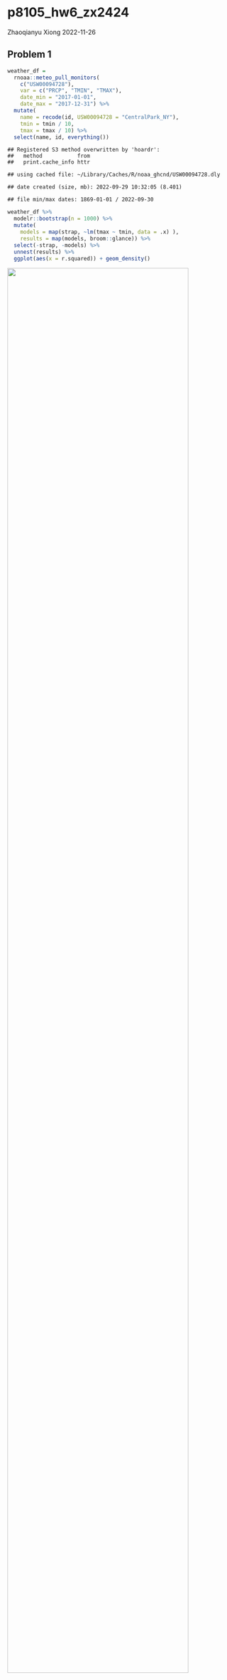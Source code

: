 p8105_hw6_zx2424
================
Zhaoqianyu Xiong
2022-11-26

## Problem 1

``` r
weather_df = 
  rnoaa::meteo_pull_monitors(
    c("USW00094728"),
    var = c("PRCP", "TMIN", "TMAX"), 
    date_min = "2017-01-01",
    date_max = "2017-12-31") %>%
  mutate(
    name = recode(id, USW00094728 = "CentralPark_NY"),
    tmin = tmin / 10,
    tmax = tmax / 10) %>%
  select(name, id, everything())
```

    ## Registered S3 method overwritten by 'hoardr':
    ##   method           from
    ##   print.cache_info httr

    ## using cached file: ~/Library/Caches/R/noaa_ghcnd/USW00094728.dly

    ## date created (size, mb): 2022-09-29 10:32:05 (8.401)

    ## file min/max dates: 1869-01-01 / 2022-09-30

``` r
weather_df %>% 
  modelr::bootstrap(n = 1000) %>% 
  mutate(
    models = map(strap, ~lm(tmax ~ tmin, data = .x) ),
    results = map(models, broom::glance)) %>% 
  select(-strap, -models) %>% 
  unnest(results) %>% 
  ggplot(aes(x = r.squared)) + geom_density()
```

<img src="p8105_hw6_zx2424_files/figure-gfm/unnamed-chunk-1-1.png" width="90%" />

In this example, the $\hat{r}^2$ value is high, and the upper bound at 1
may be a cause for the generally skewed shape of the distribution. If we
wanted to construct a confidence interval for $R^2$, we could take the
2.5% and 97.5% quantiles of the estimates across bootstrap samples.
However, because the shape isn’t symmetric, using the mean +/- 1.96
times the standard error probably wouldn’t work well.

We can produce a distribution for $\log(\beta_0 * \beta1)$ using a
similar approach, with a bit more wrangling before we make our plot.

``` r
weather_df %>% 
  modelr::bootstrap(n = 1000) %>% 
  mutate(
    models = map(strap, ~lm(tmax ~ tmin, data = .x) ),
    results = map(models, broom::tidy)) %>% 
  select(-strap, -models) %>% 
  unnest(results) %>% 
  select(id = `.id`, term, estimate) %>% 
  pivot_wider(
    names_from = term, 
    values_from = estimate) %>% 
  rename(beta0 = `(Intercept)`, beta1 = tmin) %>% 
  mutate(log_b0b1 = log(beta0 * beta1)) %>% 
  ggplot(aes(x = log_b0b1)) + geom_density()
```

<img src="p8105_hw6_zx2424_files/figure-gfm/unnamed-chunk-2-1.png" width="90%" />

As with $r^2$, this distribution is somewhat skewed and has some
outliers.

The point of this is not to say you should always use the bootstrap –
it’s possible to establish “large sample” distributions for strange
parameters / values / summaries in a lot of cases, and those are great
to have. But it is helpful to know that there’s a way to do inference
even in tough cases.

## Problem 2

Import and clean the data.

``` r
homicide = 
  read_csv("data/homicide-data.csv") %>% 
  janitor::clean_names() %>%
  mutate(city_state = str_c(city, sep = ",", state)) %>%
  mutate(status = ifelse(disposition == "Closed by arrest", "1", "0")) %>%
  mutate(status = as.integer(status)) %>%
  filter(city_state != "Dallas,TX") %>%
  filter(city_state != "Phoenix,AZ") %>%
  filter(city_state != "Kansas City,MO") %>%
  filter(city_state != "Tulsa,AL") %>%
  filter(victim_race == "White" | victim_race == "Black") %>%
  mutate(victim_age = as.numeric(victim_age)) %>%
  filter(victim_sex == "Male" | victim_sex == "Female")
```

    ## Rows: 52179 Columns: 12
    ## ── Column specification ────────────────────────────────────────────────────────
    ## Delimiter: ","
    ## chr (9): uid, victim_last, victim_first, victim_race, victim_age, victim_sex...
    ## dbl (3): reported_date, lat, lon
    ## 
    ## ℹ Use `spec()` to retrieve the full column specification for this data.
    ## ℹ Specify the column types or set `show_col_types = FALSE` to quiet this message.

Fit a logistic regression with resolved vs unresolved as the outcome and
victim age, sex and race as predictors for Baltimore, MD. And save the
output as R object “Baltimore_fit”.

``` r
Baltimore_df = homicide %>%
  filter(city_state == "Baltimore,MD") %>%
  select(status, victim_race, victim_sex, victim_age)

Baltimore_fit = 
  Baltimore_df %>%
  glm(status ~ victim_age + victim_sex + victim_race, data = ., family = binomial())
```

Apply broom::tidy() to this object.

``` r
broom::tidy(Baltimore_fit)
```

    ## # A tibble: 4 × 5
    ##   term             estimate std.error statistic  p.value
    ##   <chr>               <dbl>     <dbl>     <dbl>    <dbl>
    ## 1 (Intercept)       0.310     0.171        1.81 7.04e- 2
    ## 2 victim_age       -0.00673   0.00332     -2.02 4.30e- 2
    ## 3 victim_sexMale   -0.854     0.138       -6.18 6.26e-10
    ## 4 victim_raceWhite  0.842     0.175        4.82 1.45e- 6

Obtain the estimate keeping all other variables fixed. The estimated OR
for solving homicides comparing male victims to female victims is 0.426.

``` r
 Baltimore_fit %>%
  broom::tidy() %>%
  select(term, estimate) %>%
  mutate(OR = exp(estimate)) %>%
  filter(term == "victim_sexMale")
```

    ## # A tibble: 1 × 3
    ##   term           estimate    OR
    ##   <chr>             <dbl> <dbl>
    ## 1 victim_sexMale   -0.854 0.426

Obtain the adjusted confidence interval of adjusted odds ratio keeping
all other variables fixed. The 95% confidence interval is from 0.32 to
0.56.

``` r
exp(confint(Baltimore_fit)) 
```

    ## Waiting for profiling to be done...

    ##                      2.5 %    97.5 %
    ## (Intercept)      0.9757573 1.9107826
    ## victim_age       0.9868059 0.9997539
    ## victim_sexMale   0.3241908 0.5575508
    ## victim_raceWhite 1.6496269 3.2759334

Write a function to get both OR and CI at the same time.

``` r
OR_and_CI =
  function(fit){
    df_1 = fit %>%
      broom::tidy() %>%
      filter(term == "victim_sexMale")

    df_2 = fit %>%
      confint() %>%
      exp() %>%
      as_tibble() 
    
    tibble(
      OR = exp(df_1$estimate),
      Conf_low = as.numeric(df_2[3,1]),
      Conf_high = as.numeric(df_2[3,2])
    )
      }
```

Run glm for each cities in my dataset. And extract the adjusted odds
ratio (and CI) for solving homicides comparing male victims to female
victims.

``` r
all_fit = homicide %>%
  select(city_state, status, victim_race, victim_sex, victim_age) %>%
  nest(data = -city_state) %>%
  mutate(
    models = map(data, ~glm(status ~ victim_age + victim_sex + victim_race, data = ., family = binomial())),
    results = map(models, OR_and_CI)) %>%
  select(-data, -models) %>%
  unnest(results)
```

    ## Waiting for profiling to be done...
    ## Waiting for profiling to be done...
    ## Waiting for profiling to be done...
    ## Waiting for profiling to be done...
    ## Waiting for profiling to be done...
    ## Waiting for profiling to be done...
    ## Waiting for profiling to be done...
    ## Waiting for profiling to be done...
    ## Waiting for profiling to be done...
    ## Waiting for profiling to be done...
    ## Waiting for profiling to be done...
    ## Waiting for profiling to be done...
    ## Waiting for profiling to be done...
    ## Waiting for profiling to be done...
    ## Waiting for profiling to be done...
    ## Waiting for profiling to be done...
    ## Waiting for profiling to be done...
    ## Waiting for profiling to be done...
    ## Waiting for profiling to be done...
    ## Waiting for profiling to be done...
    ## Waiting for profiling to be done...
    ## Waiting for profiling to be done...
    ## Waiting for profiling to be done...
    ## Waiting for profiling to be done...
    ## Waiting for profiling to be done...
    ## Waiting for profiling to be done...
    ## Waiting for profiling to be done...
    ## Waiting for profiling to be done...
    ## Waiting for profiling to be done...
    ## Waiting for profiling to be done...
    ## Waiting for profiling to be done...
    ## Waiting for profiling to be done...
    ## Waiting for profiling to be done...
    ## Waiting for profiling to be done...
    ## Waiting for profiling to be done...
    ## Waiting for profiling to be done...
    ## Waiting for profiling to be done...
    ## Waiting for profiling to be done...
    ## Waiting for profiling to be done...
    ## Waiting for profiling to be done...
    ## Waiting for profiling to be done...
    ## Waiting for profiling to be done...
    ## Waiting for profiling to be done...
    ## Waiting for profiling to be done...
    ## Waiting for profiling to be done...
    ## Waiting for profiling to be done...
    ## Waiting for profiling to be done...

``` r
all_fit
```

    ## # A tibble: 47 × 4
    ##    city_state        OR Conf_low Conf_high
    ##    <chr>          <dbl>    <dbl>     <dbl>
    ##  1 Albuquerque,NM 1.77     0.825     3.76 
    ##  2 Atlanta,GA     1.00     0.680     1.46 
    ##  3 Baltimore,MD   0.426    0.324     0.558
    ##  4 Baton Rouge,LA 0.381    0.204     0.684
    ##  5 Birmingham,AL  0.870    0.571     1.31 
    ##  6 Boston,MA      0.667    0.351     1.26 
    ##  7 Buffalo,NY     0.521    0.288     0.936
    ##  8 Charlotte,NC   0.884    0.551     1.39 
    ##  9 Chicago,IL     0.410    0.336     0.501
    ## 10 Cincinnati,OH  0.400    0.231     0.667
    ## # … with 37 more rows

Create a plot that shows the estimated ORs and CIs for each city. From
the plot, we can discover that the odds ratios for solving homicides
comparing male victims to female victims of most cities are less than 1,
it means that the homicides in which male is less likely to be resolved
than those in which the victim is female. Although the situation
reverses in Fresno, CA; Stockton, CA; Albuquerque, NM, their confidence
intervals are extremely wide, which means that the situation differs for
different cases.

``` r
all_fit %>%
  mutate(city_state = fct_reorder(city_state, OR)) %>%
  ggplot(aes(x = city_state, y = OR)) +
  geom_point() +
  geom_errorbar(aes(ymin = Conf_low, ymax = Conf_high), width = 0.2) +
  theme(axis.text.x = element_text(angle = 60, hjust = 1))
```

<img src="p8105_hw6_zx2424_files/figure-gfm/unnamed-chunk-10-1.png" width="90%" />

## Problem 3

Load and clean the data for regression analysis.

``` r
birthweight = read_csv("data/birthweight.csv") %>%
  drop_na() %>%
  mutate(babysex = ifelse(babysex == 1, "male", "female"),
         babysex = fct_relevel(babysex, "male"),
         malform = as.character(malform),
         malform = as.factor(malform)) %>%
  select(bwt, everything())
```

    ## Rows: 4342 Columns: 20
    ## ── Column specification ────────────────────────────────────────────────────────
    ## Delimiter: ","
    ## dbl (20): babysex, bhead, blength, bwt, delwt, fincome, frace, gaweeks, malf...
    ## 
    ## ℹ Use `spec()` to retrieve the full column specification for this data.
    ## ℹ Specify the column types or set `show_col_types = FALSE` to quiet this message.

Use LASSO to choose predictors. When lamba reach 60, there are only
three predictors left to be non-zero, which are “bhead”, “blength”, and
“gaweeks”.So I will use these three predictors to fit my regression
model.

``` r
bwt_fit = glmnet(as.matrix(birthweight[2:20]), birthweight$bwt, lambda = 60)
coef(bwt_fit)
```

    ## 20 x 1 sparse Matrix of class "dgCMatrix"
    ##                       s0
    ## (Intercept) -4616.554587
    ## babysex         .       
    ## bhead         122.266044
    ## blength        71.035735
    ## delwt           .       
    ## fincome         .       
    ## frace           .       
    ## gaweeks         2.093357
    ## malform         .       
    ## menarche        .       
    ## mheight         .       
    ## momage          .       
    ## mrace           .       
    ## parity          .       
    ## pnumlbw         .       
    ## pnumsga         .       
    ## ppbmi           .       
    ## ppwt            .       
    ## smoken          .       
    ## wtgain          .

Make a linear regression model and show a plot of model residuals
against fitted values. Although there are some outliers, most points are
close to 0 on y-axis.

``` r
bwt_1 = lm(bwt ~ bhead + blength + gaweeks, data = birthweight)
birthweight %>%
  add_residuals(bwt_1) %>%
  add_predictions(bwt_1) %>%
  ggplot(aes(x = pred, y = resid, color = bwt)) + geom_point()
```

<img src="p8105_hw6_zx2424_files/figure-gfm/unnamed-chunk-13-1.png" width="90%" />

Fit other two linear regressions as request.

``` r
bwt_2 = lm(bwt ~ blength + gaweeks, data = birthweight)
bwt_3 = lm(bwt ~ bhead + blength + babysex + bhead*blength + bhead*babysex + blength*babysex, data = birthweight)
```

Obtain cross-validated prediction error for each model.

``` r
cv_df = crossv_mc(birthweight, 100)
cv_df = cv_df %>%
  mutate(
    train = map(train, as_tibble),
    test = map(test, as_tibble)) %>%
  mutate(
    bwt1_mod = map(train, ~lm(bwt ~ bhead + blength + gaweeks, data = .x)),
    bwt2_mod = map(train, ~lm(bwt ~ blength + gaweeks, data = birthweight), data = .x),
    bwt3_mod = map(train, ~lm(bwt ~ bhead + blength + babysex + bhead*blength + bhead*babysex + blength*babysex, data = birthweight), data = .x)) %>%
  mutate(
    rmse_1 = map2_dbl(bwt1_mod, test, ~rmse(model = .x, data = .y)),
    rmse_2 = map2_dbl(bwt2_mod, test, ~rmse(model = .x, data = .y)),
    rmse_3 = map2_dbl(bwt3_mod, test, ~rmse(model = .x, data = .y))) 
```

Plot the prediction error distribution for each candidate model. Make
comparisons by visualization. From the plots, I can conclude that my
linear regression model using head circumference, length and gestational
age as predictors and the third linear regression model (the one using
head circumference, length, sex, and all interactions (including the
three-way interaction) between these) are of similar accuracy, both are
much more accurate than the second one (One using length at birth and
gestational age as predictors (main effects only)).

``` r
cv_df %>%
  select(starts_with("rmse")) %>%
  pivot_longer(
    everything(),
    names_to = "model",
    values_to = "rmse",
    names_prefix = "rmse_") %>%
  ggplot(aes(x = model, y = rmse)) +
  geom_boxplot()
```

<img src="p8105_hw6_zx2424_files/figure-gfm/unnamed-chunk-16-1.png" width="90%" />
